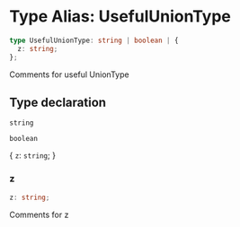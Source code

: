 # Type Alias: UsefulUnionType

```ts
type UsefulUnionType: string | boolean | {
  z: string;
};
```

Comments for useful UnionType

## Type declaration

`string`

`boolean`

\{
  `z`: `string`;
 \}

### z

```ts
z: string;
```

Comments for z
